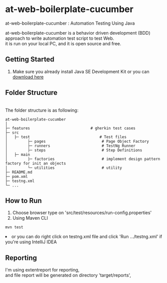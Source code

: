 # at-web-boilerplate-cucumber
at-web-boilerplate-cucumber : Automation Testing Using Java

at-web-boilerplate-cucumber is a behavior driven development (BDD) approach to write automation test script to test Web.<br>
it is run on your local PC, and it is open source and free.

## Getting Started
1. Make sure you already install Java SE Development Kit or you can [download here](https://www.oracle.com/java/technologies/downloads/)

## Folder Structure
<br/>The folder structure is as following:

    at-web-boilerplate-cucumber
    │ 
    ├─ features                           # gherkin test cases 
    ├─ src
    │   ├─ test                               # Test files
    │         ├─ pages                         # Page Object Factory
    │         ├─ runners                       # TestNg Runner
    │         ├─ steps                         # Step Definitions
    │   ├─ main 
    │         ├─ factories                     # implement design pattern factory for init an objects
    │         └─ utilities                     # utility
    ├─ README.md
    ├─ pom.xml
    ├─ testng.xml
    └─ ...   
    

## How to Run
1. Choose browser type on 'src/test/resources/run-config.properties'
2. Using Maven CLI
````
mvn test
````
<li> or you can do right click on testng.xml file and click 'Run .../testng.xml' if you're using IntelliJ IDEA

## Reporting
I'm using extentreport for reporting, <br>
and file report will be generated on directory 'target/reports',

